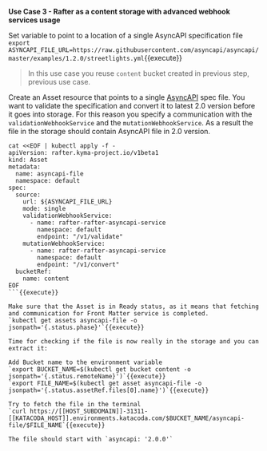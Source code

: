 **Use Case 3 - Rafter as a content storage with advanced webhook services usage**

Set variable to point to a location of a single AsyncAPI specification file
`export ASYNCAPI_FILE_URL=https://raw.githubusercontent.com/asyncapi/asyncapi/master/examples/1.2.0/streetlights.yml`{{execute}}

>In this use case you reuse `content` bucket created in previous step, previous use case.

Create an Asset resource that points to a single [AsyncAPI](https://asyncapi.org/) spec file. You want to validate the specification and convert it to latest 2.0 version before it goes into storage. For this reason you specify a communication with the `validationWebhookService` and the `mutationWebhookService`. As a result the file in the storage should contain AsyncAPI file in 2.0 version.
```
cat <<EOF | kubectl apply -f -
apiVersion: rafter.kyma-project.io/v1beta1
kind: Asset
metadata:
  name: asyncapi-file
  namespace: default
spec:
  source:
    url: ${ASYNCAPI_FILE_URL}
    mode: single
    validationWebhookService:
      - name: rafter-rafter-asyncapi-service
        namespace: default
        endpoint: "/v1/validate"
    mutationWebhookService:
      - name: rafter-rafter-asyncapi-service
        namespace: default
        endpoint: "/v1/convert"
  bucketRef:
    name: content
EOF
```{{execute}}

Make sure that the Asset is in Ready status, as it means that fetching and communication for Front Matter service is completed.
`kubectl get assets asyncapi-file -o jsonpath='{.status.phase}'`{{execute}}

Time for checking if the file is now really in the storage and you can extract it:

Add Bucket name to the environment variable
`export BUCKET_NAME=$(kubectl get bucket content -o jsonpath='{.status.remoteName}')`{{execute}}
`export FILE_NAME=$(kubectl get asset asyncapi-file -o jsonpath='{.status.assetRef.files[0].name}')`{{execute}}

Try to fetch the file in the terminal
`curl https://[[HOST_SUBDOMAIN]]-31311-[[KATACODA_HOST]].environments.katacoda.com/$BUCKET_NAME/asyncapi-file/$FILE_NAME`{{execute}}

The file should start with `asyncapi: '2.0.0'`
